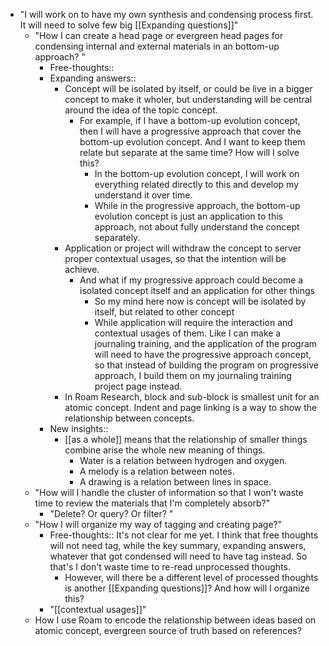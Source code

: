 - "I will work on to have my own synthesis and condensing process first. It will need to solve few big [[Expanding questions]]"
    - "How I can create a head page or evergreen head pages for condensing internal and external materials in an bottom-up approach? "
        - Free-thoughts::
        - Expanding answers::
            - Concept will be isolated by itself, or could be live in a bigger concept to make it wholer, but understanding will be central around the idea of the topic concept.
                - For example, if I have a bottom-up evolution concept, then I will have a progressive approach that cover the bottom-up evolution concept. And I want to keep them relate but separate at the same time? How will I solve this?
                    - In the bottom-up evolution concept, I will work on everything related directly to this and develop my understand it over time.
                    - While in the progressive approach, the bottom-up evolution concept is just an application to this approach, not about fully understand the concept separately.
            - Application or project will withdraw the concept to server proper contextual usages, so that the intention will be achieve.
                - And what if my progressive approach could become a isolated concept itself and an application for other things
                    - So my mind here now is concept will be isolated by itself, but related to other concept
                    - While application will require the interaction and contextual usages of them. Like I can make a journaling training, and the application of the program will need to have the progressive approach concept, so that instead of building the program on progressive approach, I build them on my journaling training project page instead.
            - In Roam Research, block and sub-block is smallest unit for an atomic concept. Indent and page linking is a way to show the relationship between concepts.
        - New insights:: 
            - [[as a whole]] means that the relationship of smaller things combine arise the whole new meaning of things.
                - Water is a relation between hydrogen and oxygen.
                - A melody is a relation between notes.
                - A drawing is a relation between lines in space.
    - "How will I handle the cluster of information so that I won't waste time to review the materials that I'm completely absorb?"
        - "Delete? Or query? Or filter? "
    - "How I will organize my way of tagging and creating page?"
        - Free-thoughts:: It's not clear for me yet. I think that free thoughts will not need tag, while the key summary, expanding answers, whatever that got condensed will need to have tag instead. So that's I don't waste time to re-read unprocessed thoughts. 
            - However, will there be  a different level of processed thoughts is another [[Expanding questions]]? And how will I organize this?
        - "[[contextual usages]]"
    - How I use Roam to encode the relationship between ideas based on atomic concept, evergreen source of truth based on references?
